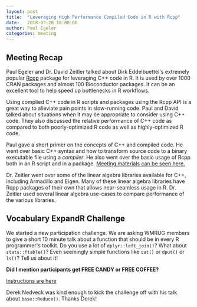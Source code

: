 ```yaml
---
layout: post
title:  "Leveraging High Performance Compiled Code in R with Rcpp"
date:   2018-03-20 18:00:00
author: Paul Egeler
categories: meeting
---
```


## Meeting Recap

Paul Egeler and Dr. David Zeitler talked about Dirk Eddelbuettel's extremely popular [Rcpp](http://www.rcpp.org/) package for leveraging C++ code in R. It is used by over 1000 CRAN packages and almost 100 Bioconductor packages. It can be an excellent tool to help speed up bottlenecks in R workflows.

Using complied C++ code in R scripts and packages using the Rcpp API is a great way to alleviate pain points in slow-running code. Paul and David talked about situations when it may be appropriate to consider using C++ code. They also discussed the relative performance of C++ code as compared to both poorly-optimized R code as well as highly-optimized R code.

Paul gave a short primer on the concepts of C++ and compiled code. He went over basic C++ syntax and how to transform source code to a binary executable file using a *compiler*. He also went over the basic usage of Rcpp both in an R script and in a package. [Meeting materials can be seen here.](https://pegeler.github.io/WMRUG/rcpp.html)

Dr. Zeitler went over some of the linear algebra libraries available for C++, including Armadillo and Eigen. Many of these linear algebra libraries have Rcpp packages of their own that allows near-seamless usage in R. Dr. Zeitler used several linear algebra use-cases to compare performance of the various libraries.

## Vocabulary ExpandR Challenge

We started a new participation challenge. We are asking WMRUG members to give a short 10 minute talk about a function that should be in every R programmer's toolkit. Do you use a lot of `dplyr::left_join()`? What about `stats::ftable()`? Even seemingly simple functions like `cat()` or `dput()` or `ls()`? Tell us about it!

**Did I mention participants get FREE CANDY or FREE COFFEE?**

[Instructions are here](https://github.com/WestMichiganRUserGroup/vocab-expandR/blob/master/README.md)

Derek Nedveck was kind enough to kick the challenge off with his talk about `base::Reduce()`. Thanks Derek!

